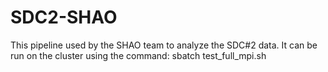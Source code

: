 # SDC2-SHAO

This pipeline used by the SHAO team to analyze the SDC#2 data. It can be run on the cluster using the command: sbatch test_full_mpi.sh
